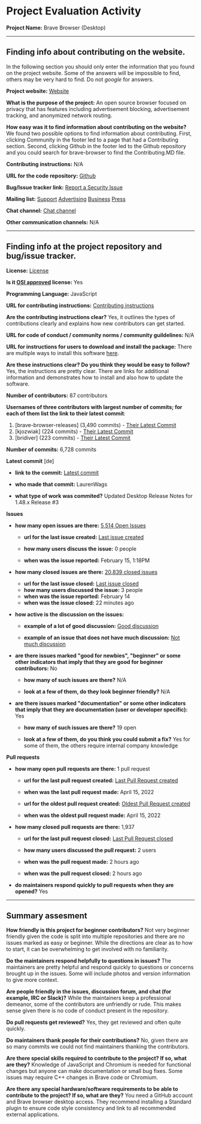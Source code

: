 # Project Evaluation Activity



__Project Name:__  Brave Browser (Desktop)


---

## Finding info about contributing on the website.

In the following section you should only enter the information that you
found on the project website. Some of the answers will be impossible to find, others
may be very hard to find. Do not _google_ for answers.

__Project website:__ [Website](https://brave.com/)


__What is the purpose of the project:__ An open source browser focused on privacy that has features including advertisement blocking, advertisement tracking, and anonymized network routing.


__How easy was it to find information about contributing on the website?__ We found two possible options to find information about contributing. First, clicking Community in the footer led to a page that had a Contributing section. Second, clicking Github in the footer led to the Github repository and you could search for brave-browser to find the Contributing.MD file.


__Contributing instructions:__ N/A

__URL for the code repository:__ [Github](https://github.com/brave)

__Bug/Issue tracker link:__ [Report a Security Issue](https://hackerone.com/brave?type=team)

__Mailing list:__ [Support](community.brave.com)    [Advertising](adsales@trybrave.com)     [Business](bizdev@brave.com)    [Press](press@brave.com)

__Chat channel:__ [Chat channel](https://community.brave.com/)

__Other communication channels:__ N/A


---

## Finding info at the project repository and bug/issue tracker.

__License:__ [License](https://github.com/brave/brave-browser/blob/master/LICENSE)

__Is it [OSI approved](https://opensource.org/licenses/alphabetical) license:__ Yes

__Programming Language:__ JavaScript

__URL for contributing instructions:__ [Contributing instructions](https://github.com/brave/brave-browser/blob/master/CONTRIBUTING.md)

__Are the contributing instructions clear?__ Yes, it outlines the types of contributions clearly and explains how new contributors can get started.


__URL for code of conduct / community norms / community guildelines:__ N/A

__URL for instructions for users to download and install the package:__ There are multiple ways to install this software [here](https://github.com/brave/brave-browser/blob/master/README.md). 


__Are these instructions clear? Do you think they would be easy to follow?__ Yes, the instructions are pretty clear. There are links for additional information and demonstrates how to install and also how to update the software.


__Number of contributors:__ 87 contributors


__Usernames of three contributors with largest number of commits; for
each of them list the link to their latest commit__:

1. [brave-browser-releases] (3,490 commits) - [Their Latest Commit](https://github.com/brave/brave-core/commit/23a4475751f4a5ee42eb90518d1b02efb8ef2b0e)
2. [kjozwiak] (224 commits) - [Their Latest Commit](https://github.com/brave/brave-browser/commit/3a40c7c1d1ca112cd1c0a2b9d3319f20e1e58861)
3. [bridiver] (223 commits) - [Their Latest Commit](https://github.com/brave/brave-core/commit/71060a69f088b31b3f9f999e2788a0ae99b92cf1)


__Number of commits:__ 6,728 commits

__Latest commit__ [de] 

- __link to the commit:__ [Latest commit](https://github.com/brave/brave-browser/commit/23eac070d22393b05a31823b779cb96f5511c4ad)

- __who made that commit:__ LaurenWags

- __what type of work was commited?__ Updated Desktop Release Notes for 1.48.x Release #3


__Issues__

- __how many open issues are there:__ [5,514 Open Issues](https://github.com/brave/brave-browser/issues)

    - __url for the last issue created:__ [Last issue created](https://github.com/brave/brave-browser/issues/28543)

    - __how many users discuss the issue:__ 0 people
    
    - __when was the issue reported:__ February 15, 1:18PM
    

- __how many closed issues are there:__ [20,839 closed issues](https://github.com/brave/brave-browser/issues?q=is:issue+is:closed+)
    - __url for the last issue closed:__ [Last issue closed](https://github.com/brave/brave-browser/issues/28500)
    - __how many users discussed the issue:__ 3 people
    - __when was the issue reported:__ February 14
    - __when was the issue closed:__ 22 minutes ago

- __how active is the discussion on the issues:__ 

    - __example of a lot of good discussion:__ [Good discussion](https://github.com/brave/brave-browser/issues/464)
    
    - __example of an issue that does not have much discussion:__ [Not much discussion](https://github.com/brave/brave-browser/issues/165)



- __are there issues marked "good for newbies", "beginner" or some other indicators that imply that they are good for beginner contributors:__ No

    - __how many of such issues are there?__ N/A
    
    - __look at a few of them, do they look beginner friendly?__ N/A



- __are there issues marked "documentation" or some other indicators that imply that they are documentation (user or developer specific):__ Yes

    - __how many of such issues are there?__ 19 open
    
    - __look at a few of them, do you think you could submit a fix?__ Yes for some of them, the others require internal company knowledge



__Pull requests__

- __how many open pull requests are there:__ 1 pull request

    - __url for the last pull request created:__ [Last Pull Request created](https://github.com/brave/brave-browser/pull/22354)
    
    - __when was the last pull request made:__ April 15, 2022

    - __url for the oldest pull request created:__ [Oldest Pull Request created](https://github.com/brave/brave-browser/pull/22354)
    
    - __when was the oldest pull request made:__ April 15, 2022

- __how many closed pull requests are there:__ 1,937

    - __url for the last pull request closed:__ [Last Pull Request closed](https://github.com/brave/brave-browser/pull/28539)
    
    - __how many users discussed the pull request:__ 2 users
    
    - __when was the pull request made:__  2 hours ago
    
    - __when was the pull request closed:__ 2 hours ago
    

- __do maintainers respond quickly to pull requests when they are opened?__ Yes





---


## Summary assesment
__How friendly is this project for beginner contributors?__
Not very beginner friendly given the code is split into multiple repositories and there are no issues marked as easy or beginner. While the directions are clear as to how to start, it can be overwhelming to get involved with no familiarity.



__Do the maintainers respond helpfully to questions in issues?__
The maintainers are pretty helpful and respond quickly to questions or concerns brought up in the issues. Some will include photos and version information to give more context.


__Are people friendly in the issues, discussion forum, and chat (for example, IRC or Slack)?__
While the maintainers keep a professional demeanor, some of the contributors are unfriendly or rude. This makes sense given there is no code of conduct present in the repository.



__Do pull requests get reviewed?__
Yes, they get reviewed and often quite quickly.


__Do maintainers thank people for their contributions?__
No, given there are so many commits we could not find maintainers thanking the contributors.


__Are there special skills required to contribute to the project? If so, what are they?__
Knowledge of JavaScript and Chromium is needed for functional changes but anyone can make documentation or small bug fixes. Some issues may require C++ changes in Brave code or Chromium.


__Are there any special hardware/software requirements to be able to contribute to the project? If so, what are they?__
You need a GitHub account and Brave browser desktop access. They recommend installing a Standard plugin to ensure code style consistency and link to all recommended external applications.
